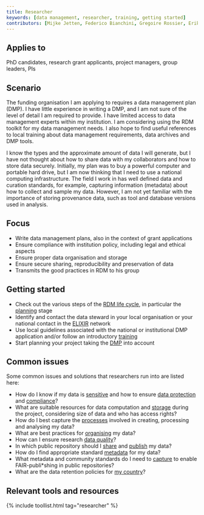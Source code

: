 ```yaml
---
title: Researcher
keywords: [data management, researcher, training, getting started]
contributors: [Mijke Jetten, Federico Bianchini, Gregoire Rossier, Erik Hjerde, Siiri Fuchs, Minna Ahokas, Priit Adler, Alexander Botzki, Robert Andrews, Celia van Gelder, Daniel Wibberg, Graham Hughes, Marko Vidak, Pedro Fernandes, Pinar Alper, Victoria Dominguez D. Angel, Wolmar Nyberg Åkerström, Alexia Cardona]
---
```


## Applies to
PhD candidates, research grant applicants, project managers, group leaders, PIs

## Scenario
The funding organisation I am applying to requires a data management plan (DMP). I have little experience in writing a DMP, and I am not sure of the level of detail I am required to provide. I have limited access to data management experts within my institution. I am considering using the RDM toolkit for my data management needs. I also hope to find useful references to local training about data management requirements, data archives and DMP tools.

I know the types and the approximate amount of data I will generate, but I have not thought about how to share data with my collaborators and how to store data securely. Initially, my plan was to buy a powerful computer and portable hard drive, but I am now thinking that I need to use a national computing infrastructure. The field I work in has well defined data and curation standards, for example, capturing information (metadata) about how to collect and sample my data. However, I am not yet familiar with the importance of storing provenance data, such as tool and database versions used in analysis.


## Focus

* Write data management plans, also in the context of grant applications
* Ensure compliance with institution policy, including legal and ethical aspects
* Ensure proper data organisation and storage
* Ensure secure sharing, reproducibility and preservation of data
* Transmits the good practices in RDM to his group

## Getting started

* Check out the various steps of the [RDM life cycle](index), in particular the [planning](planning) stage
* Identify and contact the data steward in your local organisation or your national contact in the [ELIXIR](https://elixir-europe.org/about-us/how-funded/eu-projects/converge/wp1/dm-coordinators) network
* Use local guidelines associated with the national or institutional DMP application and/or follow an introductory [training](https://tess.elixir-europe.org/search?q=Data%20Management%20Planning#materials)
* Start planning your project taking the [DMP](data_management_plan) into account 

## Common issues

Some common issues and solutions that researchers run into are listed here:
* How do I know if my data is [sensitive](data_classification) and how to ensure [data protection](data_protection) and [compliance](compliance_monitoring)?
* What are suitable resources for data computation and [storage](storage) during the project, considering size of data and who has access rights?
* How do I best capture the [processes](data_analysis) involved in creating, processing and analysing my data?
* What are best practices for [organising](data_organisation) my data?
* How can I ensure research [data quality](data_quality)?
* In which public repository should I [share](sharing) and [publish](data_publication) my data? 
* How do I find appropriate standard [metadata](metadata_management) for my data?
* What metadata and community standards do I need to [capture](collecting) to enable FAIR-publi*shing in public repositories?
* What are the data retention policies for [my country](https://elixir-europe.org/about-us/how-funded/eu-projects/converge/wp1/dm-coordinators)?


## Relevant tools and resources

{% include toollist.html tag="researcher" %}
